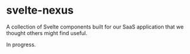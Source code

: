 # svelte-nexus
A collection of Svelte components built for our SaaS application that we thought others might find useful.

In progress.
